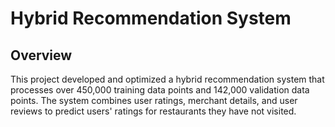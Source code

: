 # Hybrid Recommendation System

## Overview
This project developed and optimized a hybrid recommendation system that processes over 450,000 training data points and 142,000 validation data points. The system combines user ratings, merchant details, and user reviews to predict users' ratings for restaurants they have not visited.